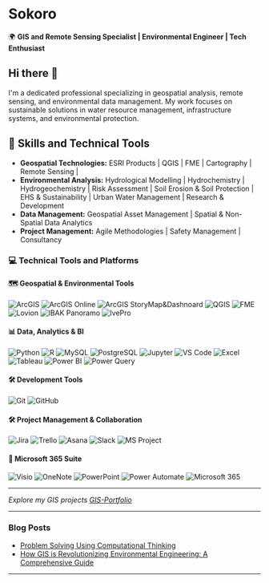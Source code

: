 # Sokoro

🌍 **GIS and Remote Sensing Specialist | Environmental Engineer | Tech Enthusiast**


## Hi there 👋

I'm a dedicated professional specializing in geospatial analysis, remote sensing, and environmental data management. My work focuses on sustainable solutions in water resource management, infrastructure systems, and environmental protection.


## 🔧 Skills and Technical Tools
- **Geospatial Technologies:** ESRI Products | QGIS | FME | Cartography | Remote Sensing |
- **Environmental Analysis:** Hydrological Modelling | Hydrochemistry | Hydrogeochemistry | Risk Assessment | Soil Erosion & Soil Protection | EHS & Sustainability  | Urban Water Management | Research & Development
- **Data Management:** Geospatial Asset Management | Spatial & Non-Spatial Data Analytics 
- **Project Management:** Agile Methodologies | Safety Management | Consultancy

### 💻 Technical Tools and Platforms

#### 🗺️ Geospatial & Environmental Tools
![ArcGIS](https://img.shields.io/badge/ArcGIS-Pro-4479A1?logo=esri&logoColor=white)
![ArcGIS Online](https://img.shields.io/badge/ArcGIS-Online-4479A1?logo=esri&logoColor=white)
![ArcGIS StoryMap&Dashnoard](https://img.shields.io/badge/ArcGIS-StoryMaps|Dashboards-4479A1?logo=esri&logoColor=white)
![QGIS](https://img.shields.io/badge/QGIS-3.28-green?logo=qgis&logoColor=white)
![FME](https://img.shields.io/badge/FME%20Smallworld%20GIS-Data%20Integration-orange?logo=fme&logoColor=white)
![Lovion](https://img.shields.io/badge/Lovion-Asset%20Management-blue)
![IBAK Panoramo](https://img.shields.io/badge/IBAK%20Panoramo-Sewer%20Inspection-lightgrey)
![IvePro](https://img.shields.io/badge/IvePro-Inspection%20Software-blue)

#### 📊 Data, Analytics & BI
![Python](https://img.shields.io/badge/Python-3.10-yellow?logo=python&logoColor=white)
![R](https://img.shields.io/badge/R-4.3.1-blue?logo=r&logoColor=white)
![MySQL](https://img.shields.io/badge/MySQL-Database-4479A1?logo=mysql&logoColor=white)
![PostgreSQL](https://img.shields.io/badge/PostgreSQL-15-blue?logo=postgresql&logoColor=white)
![Jupyter](https://img.shields.io/badge/Jupyter-Notebooks-F37626?logo=jupyter&logoColor=white)
![VS Code](https://img.shields.io/badge/VS%20Code-Development%20Environment-007ACC?logo=visual-studio-code&logoColor=white)
![Excel](https://img.shields.io/badge/Excel-Data%20Analysis-217346?logo=microsoft-excel&logoColor=white)
![Tableau](https://img.shields.io/badge/Tableau-Data%20Visualization-E97627?logo=tableau&logoColor=white)
![Power BI](https://img.shields.io/badge/Power%20BI-Data%20Visualization-F2C811?logo=powerbi&logoColor=white)
![Power Query](https://img.shields.io/badge/Power%20Query-Data%20Transformation-4479A1?logo=microsoft&logoColor=white)

#### 🛠️ Development Tools
![Git](https://img.shields.io/badge/Git-VersionControl-orange?logo=git&logoColor=white)
![GitHub](https://img.shields.io/badge/GitHub-Code%20Hosting-181717?logo=github&logoColor=white)


#### 🛠️ Project Management & Collaboration
![Jira](https://img.shields.io/badge/Jira-Project%20Management-0052CC?logo=jira&logoColor=white)
![Trello](https://img.shields.io/badge/Trello-Task%20Management-0079BF?logo=trello&logoColor=white)
![Asana](https://img.shields.io/badge/Asana-Project%20Management-273347?logo=asana&logoColor=white)
![Slack](https://img.shields.io/badge/Slack-Team%20Communication-4A154B?logo=slack&logoColor=white)
![MS Project](https://img.shields.io/badge/Microsoft%20Project-Project%20Management-0078D7?logo=microsoft-project&logoColor=white)

#### 🧩 Microsoft 365 Suite
![Visio](https://img.shields.io/badge/Visio-Diagramming-3955A3?logo=microsoft&logoColor=white)
![OneNote](https://img.shields.io/badge/OneNote-Digital%20Notebook-80397B?logo=microsoft&logoColor=white)
![PowerPoint](https://img.shields.io/badge/PowerPoint-Presentations-B7472A?logo=microsoft&logoColor=white)
![Power Automate](https://img.shields.io/badge/Power%20Automate-Workflow%20Automation-0078D7?logo=powerautomate&logoColor=white)
![Microsoft 365](https://img.shields.io/badge/Microsoft%20365-Business%20Suite-D83B01?logo=microsoft&logoColor=white)

---
*Explore my GIS projects [GIS-Portfolio](https://sokoro5.wixsite.com/home/gis)*

---

### Blog Posts
- [Problem Solving Using Computational Thinking](https://sokoro5.wixsite.com/home/post/problem-solving-using-computational-thinking)
- [How GIS is Revolutionizing Environmental Engineering: A Comprehensive Guide](https://sokoro5.wixsite.com/home/post/how-gis-is-revolutionizing-environmental-engineering-a-comprehensive-guide)

---



<!--
**zsokoro/zsokoro** is a ✨ _special_ ✨ repository because its `README.md` (this file) appears on your GitHub profile.

Here are some ideas to get you started:

- 🔭 I’m currently working on ...
- 🌱 I’m currently learning ...
- 👯 I’m looking to collaborate on ...
- 🤔 I’m looking for help with ...
- 💬 Ask me about ...
- 📫 How to reach me: ...
- 😄 Pronouns: ...
- ⚡ Fun fact: ...
-->
